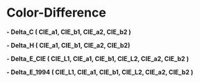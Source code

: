 # Color-Difference

__- Delta_C ( CIE_a1, CIE_b1, CIE_a2, CIE_b2 )__

__- Delta_H ( CIE_a1, CIE_b1, CIE_a2, CIE_b2)__

__- Delta_E_CIE ( CIE_L1, CIE_a1, CIE_b1, CIE_L2, CIE_a2, CIE_b2 )__

__- Delta_E_1994 ( CIE_L1, CIE_a1, CIE_b1, CIE_L2, CIE_a2, CIE_b2 )__